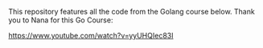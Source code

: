 This repository features all the code from the Golang course below. Thank you to Nana for this Go Course:

https://www.youtube.com/watch?v=yyUHQIec83I